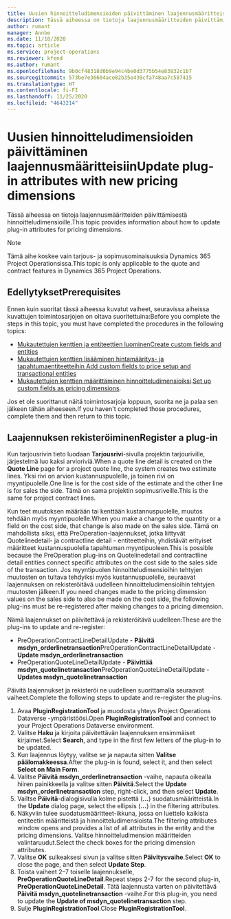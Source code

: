 ```yaml
---
title: Uusien hinnoitteludimensioiden päivittäminen laajennusmääritteisiin
description: Tässä aiheessa on tietoja laajennusmääritteiden päivittämisestä hinnoitteludimensioille.
author: rumant
manager: Annbe
ms.date: 11/18/2020
ms.topic: article
ms.service: project-operations
ms.reviewer: kfend
ms.author: rumant
ms.openlocfilehash: 9b0cf48318d0b9e94c4be0d3775b54e83832c1b7
ms.sourcegitcommit: 573be7e36604ace82b35e439cfa748aa7c587415
ms.translationtype: HT
ms.contentlocale: fi-FI
ms.lasthandoff: 11/25/2020
ms.locfileid: "4643214"
---
```

# <a name="update-plug-in-attributes-with-new-pricing-dimensions"></a><span data-ttu-id="3e3a5-103">Uusien hinnoitteludimensioiden päivittäminen laajennusmääritteisiin</span><span class="sxs-lookup"><span data-stu-id="3e3a5-103">Update plug-in attributes with new pricing dimensions</span></span>

<span data-ttu-id="3e3a5-104">Tässä aiheessa on tietoja laajennusmääritteiden päivittämisestä hinnoitteludimensioille.</span><span class="sxs-lookup"><span data-stu-id="3e3a5-104">This topic provides information about how to update plug-in attributes for pricing dimensions.</span></span>

> [!NOTE]
> <span data-ttu-id="3e3a5-105">Tämä aihe koskee vain tarjous- ja sopimusominaisuuksia Dynamics 365 Project Operationsissa.</span><span class="sxs-lookup"><span data-stu-id="3e3a5-105">This topic is only applicable to the quote and contract features in Dynamics 365 Project Operations.</span></span>

## <a name="prerequisites"></a><span data-ttu-id="3e3a5-106">Edellytykset</span><span class="sxs-lookup"><span data-stu-id="3e3a5-106">Prerequisites</span></span>
<span data-ttu-id="3e3a5-107">Ennen kuin suoritat tässä aiheessa kuvatut vaiheet, seuravissa aiheissa kuvattujen toimintosarjojen on oltava suoritettuina:</span><span class="sxs-lookup"><span data-stu-id="3e3a5-107">Before you complete the steps in this topic, you must have completed the procedures in the following topics:</span></span>

  - [<span data-ttu-id="3e3a5-108">Mukautettujen kenttien ja entiteettien luominen</span><span class="sxs-lookup"><span data-stu-id="3e3a5-108">Create custom fields and entities</span></span>](create-custom-fields-entities-pricing-dimensions.md) 
  - [<span data-ttu-id="3e3a5-109">Mukautettujen kenttien lisääminen hintamääritys- ja tapahtumaentiteetteihin </span><span class="sxs-lookup"><span data-stu-id="3e3a5-109">Add custom fields to price setup and transactional entities</span></span>](add-custom-fields-price-setup-transactional-entities.md)
  - <span data-ttu-id="3e3a5-110">[Mukautettujen kenttien määrittäminen hinnoitteludimensioiksi](set-up-custom-fields-pricing-dimensions.md).</span><span class="sxs-lookup"><span data-stu-id="3e3a5-110">[Set up custom fields as pricing dimensions](set-up-custom-fields-pricing-dimensions.md).</span></span> 
  
<span data-ttu-id="3e3a5-111">Jos et ole suorittanut näitä toimintosarjoja loppuun, suorita ne ja palaa sen jälkeen tähän aiheeseen.</span><span class="sxs-lookup"><span data-stu-id="3e3a5-111">If you haven't completed those procedures, complete them and then return to this topic.</span></span>

## <a name="register-a-plug-in"></a><span data-ttu-id="3e3a5-112">Laajennuksen rekisteröiminen</span><span class="sxs-lookup"><span data-stu-id="3e3a5-112">Register a plug-in</span></span>
<span data-ttu-id="3e3a5-113">Kun tarjousrivin tieto luodaan **Tarjousrivi**-sivulla projektin tarjouriville, järjestelmä luo kaksi arvioriviä.</span><span class="sxs-lookup"><span data-stu-id="3e3a5-113">When a quote line detail is created on the **Quote Line** page for a project quote line, the system creates two estimate lines.</span></span> <span data-ttu-id="3e3a5-114">Yksi rivi on arvion kustannuspuolelle, ja toinen rivi on myyntipuolelle.</span><span class="sxs-lookup"><span data-stu-id="3e3a5-114">One line is for the cost side of the estimate and the other line is for sales the side.</span></span> <span data-ttu-id="3e3a5-115">Tämä on sama projektin sopimusriveille.</span><span class="sxs-lookup"><span data-stu-id="3e3a5-115">This is the same  for project contract lines.</span></span>

<span data-ttu-id="3e3a5-116">Kun teet muutoksen määrään tai kenttään kustannuspuolelle, muutos tehdään myös myyntipuolelle.</span><span class="sxs-lookup"><span data-stu-id="3e3a5-116">When you make a change to the quantity or a field on the cost side, that change is also made on the sales side.</span></span> <span data-ttu-id="3e3a5-117">Tämä on mahdollista siksi, että PreOperation-laajennukset, jotka liittyvät Quotelinedetail- ja contractline detail - entiteetteihin, yhdistävät erityiset määritteet kustannuspuolella tapahtuman myyntipuoleen.</span><span class="sxs-lookup"><span data-stu-id="3e3a5-117">This is possible because the PreOperation plug-ins on Quotelinedetail and contractline detail entities connect specific attributes on the cost side to the sales side of the transaction.</span></span> <span data-ttu-id="3e3a5-118">Jos myyntipuolen hinnoitteludimensioihin tehtyjen muutosten on tultava tehdyiksi myös kustannuspuolelle, seuraavat laajennuksen on rekisteröitävä uudelleen hinnoitteludimensioihin tehtyjen muutosten jälkeen.</span><span class="sxs-lookup"><span data-stu-id="3e3a5-118">If you need changes made to the pricing dimension values on the sales side to also be made on the cost side, the following plug-ins must be re-registered after making changes to a pricing dimension.</span></span>

<span data-ttu-id="3e3a5-119">Nämä laajennukset on päivitettävä ja rekisteröitävä uudelleen:</span><span class="sxs-lookup"><span data-stu-id="3e3a5-119">These are the plug-ins to update and re-register:</span></span>

- <span data-ttu-id="3e3a5-120">PreOperationContractLineDetailUpdate - **Päivitä msdyn_orderlinetransaction**</span><span class="sxs-lookup"><span data-stu-id="3e3a5-120">PreOperationContractLineDetailUpdate - **Update msdyn_orderlinetransaction**</span></span>
- <span data-ttu-id="3e3a5-121">PreOperationQuoteLineDetailUpdate - **Päivittää msdyn_quotelinetransaction**</span><span class="sxs-lookup"><span data-stu-id="3e3a5-121">PreOperationQuoteLineDetailUpdate - **Updates msdyn_quotelinetransaction**</span></span>

<span data-ttu-id="3e3a5-122">Päivitä laajennukset ja rekisteröi ne uudelleen suorittamalla seuraavat vaiheet.</span><span class="sxs-lookup"><span data-stu-id="3e3a5-122">Complete the following steps to update and re-register the plug-ins.</span></span>

1. <span data-ttu-id="3e3a5-123">Avaa **PluginRegistrationTool** ja muodosta yhteys Project Operations Dataverse -ympäristöösi.</span><span class="sxs-lookup"><span data-stu-id="3e3a5-123">Open **PluginRegistrationTool** and connect to your Project Operations Dataverse environment.</span></span>
2. <span data-ttu-id="3e3a5-124">Valitse **Haku** ja kirjoita päivitettävän laajennuksen ensimmäiset kirjaimet.</span><span class="sxs-lookup"><span data-stu-id="3e3a5-124">Select **Search**, and type in the first few letters of the plug-in to be updated.</span></span>
3. <span data-ttu-id="3e3a5-125">Kun laajennus löytyy, valitse se ja napauta sitten **Valitse päälomakkeessa**.</span><span class="sxs-lookup"><span data-stu-id="3e3a5-125">After the plug-in is found, select it, and then select **Select on Main Form**.</span></span>
4. <span data-ttu-id="3e3a5-126">Valitse **Päivitä msdyn_orderlinetransaction** -vaihe, napauta oikealla hiiren painikkeella ja valitse sitten **Päivitä**.</span><span class="sxs-lookup"><span data-stu-id="3e3a5-126">Select the **Update msdyn_orderlinetransaction** step, right-click, and then select **Update**.</span></span>
5. <span data-ttu-id="3e3a5-127">Vailtse **Päivitä**-dialogisivulla kolme pistettä (**...**) suodatusmääritteistä.</span><span class="sxs-lookup"><span data-stu-id="3e3a5-127">In the **Update** dialog page, select the ellipsis (**...**) in the filtering attributes.</span></span>
6. <span data-ttu-id="3e3a5-128">Näkyviin tulee suodatusmääritteet-ikkuna, jossa on luettelo kaikista entiteetin määritteistä ja hinnoitteludimensioista.</span><span class="sxs-lookup"><span data-stu-id="3e3a5-128">The filtering attributes window opens and provides a list of all attributes in the entity and the pricing dimensions.</span></span> <span data-ttu-id="3e3a5-129">Valitse hinnoitteludimension määritteiden valintaruudut.</span><span class="sxs-lookup"><span data-stu-id="3e3a5-129">Select the check boxes for the pricing dimension attributes.</span></span>
7. <span data-ttu-id="3e3a5-130">Valitse **OK** sulkeaksesi sivun ja valitse sitten **Päivitysvaihe**.</span><span class="sxs-lookup"><span data-stu-id="3e3a5-130">Select **OK** to close the page, and then select **Update Step**.</span></span>
8. <span data-ttu-id="3e3a5-131">Toista vaiheet 2–7 toiselle laajennukselle, **PreOperationQuoteLineDetail**.</span><span class="sxs-lookup"><span data-stu-id="3e3a5-131">Repeat steps 2-7 for the second plug-in, **PreOperationQuoteLineDetail**.</span></span> <span data-ttu-id="3e3a5-132">Tätä laajennusta varten on päivitettävä **Päivitä msdyn_quotelinetransaction** -vaihe.</span><span class="sxs-lookup"><span data-stu-id="3e3a5-132">For this plug-in, you need to update the **Update of msdyn_quotelinetransaction** step.</span></span>
9. <span data-ttu-id="3e3a5-133">Sulje **PluginRegistrationTool**.</span><span class="sxs-lookup"><span data-stu-id="3e3a5-133">Close **PluginRegistrationTool**.</span></span>
